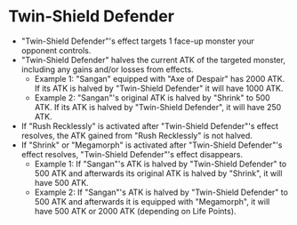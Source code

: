 # Twin-Shield Defender

*   "Twin-Shield Defender"'s effect targets 1 face-up monster your opponent controls.
*   "Twin-Shield Defender" halves the current ATK of the targeted monster, including any gains and/or losses from effects.
    *   Example 1: "Sangan" equipped with "Axe of Despair" has 2000 ATK. If its ATK is halved by "Twin-Shield Defender" it will have 1000 ATK.
    *   Example 2: "Sangan"'s original ATK is halved by "Shrink" to 500 ATK. If its ATK is halved by "Twin-Shield Defender", it will have 250 ATK.
*   If "Rush Recklessly" is activated after "Twin-Shield Defender"'s effect resolves, the ATK gained from "Rush Recklessly" is not halved.
*   If "Shrink" or "Megamorph" is activated after "Twin-Shield Defender"'s effect resolves, "Twin-Shield Defender"'s effect disappears.
    *   Example 1: If "Sangan"'s ATK is halved by "Twin-Shield Defender" to 500 ATK and afterwards its original ATK is halved by "Shrink", it will have 500 ATK.
    *   Example 2: If "Sangan"'s ATK is halved by "Twin-Shield Defender" to 500 ATK and afterwards it is equipped with "Megamorph", it will have 500 ATK or 2000 ATK (depending on Life Points).

